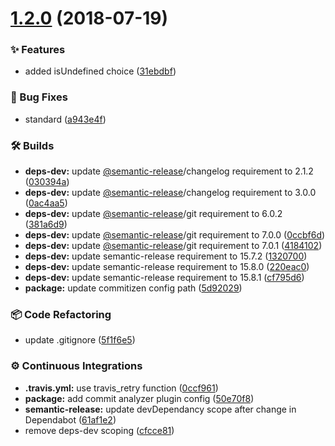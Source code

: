 # [1.2.0](https://github.com/wmfs/asl-choice-processor/compare/v1.1.0...v1.2.0) (2018-07-19)


### ✨ Features

* added isUndefined choice ([31ebdbf](https://github.com/wmfs/asl-choice-processor/commit/31ebdbf))


### 🐛 Bug Fixes

* standard ([a943e4f](https://github.com/wmfs/asl-choice-processor/commit/a943e4f))


### 🛠 Builds

* **deps-dev:** update [@semantic-release](https://github.com/semantic-release)/changelog requirement to 2.1.2 ([030394a](https://github.com/wmfs/asl-choice-processor/commit/030394a))
* **deps-dev:** update [@semantic-release](https://github.com/semantic-release)/changelog requirement to 3.0.0 ([0ac4aa5](https://github.com/wmfs/asl-choice-processor/commit/0ac4aa5))
* **deps-dev:** update [@semantic-release](https://github.com/semantic-release)/git requirement to 6.0.2 ([381a6d9](https://github.com/wmfs/asl-choice-processor/commit/381a6d9))
* **deps-dev:** update [@semantic-release](https://github.com/semantic-release)/git requirement to 7.0.0 ([0ccbf6d](https://github.com/wmfs/asl-choice-processor/commit/0ccbf6d))
* **deps-dev:** update [@semantic-release](https://github.com/semantic-release)/git requirement to 7.0.1 ([4184102](https://github.com/wmfs/asl-choice-processor/commit/4184102))
* **deps-dev:** update semantic-release requirement to 15.7.2 ([1320700](https://github.com/wmfs/asl-choice-processor/commit/1320700))
* **deps-dev:** update semantic-release requirement to 15.8.0 ([220eac0](https://github.com/wmfs/asl-choice-processor/commit/220eac0))
* **deps-dev:** update semantic-release requirement to 15.8.1 ([cf795d6](https://github.com/wmfs/asl-choice-processor/commit/cf795d6))
* **package:** update commitizen config path ([5d92029](https://github.com/wmfs/asl-choice-processor/commit/5d92029))


### 📦 Code Refactoring

* update .gitignore ([5f1f6e5](https://github.com/wmfs/asl-choice-processor/commit/5f1f6e5))


### ⚙️ Continuous Integrations

* **.travis.yml:** use travis_retry function ([0ccf961](https://github.com/wmfs/asl-choice-processor/commit/0ccf961))
* **package:** add commit analyzer plugin config ([50e70f8](https://github.com/wmfs/asl-choice-processor/commit/50e70f8))
* **semantic-release:** update devDependancy scope after change in Dependabot ([61af1e2](https://github.com/wmfs/asl-choice-processor/commit/61af1e2))
* remove deps-dev scoping ([cfcce81](https://github.com/wmfs/asl-choice-processor/commit/cfcce81))
